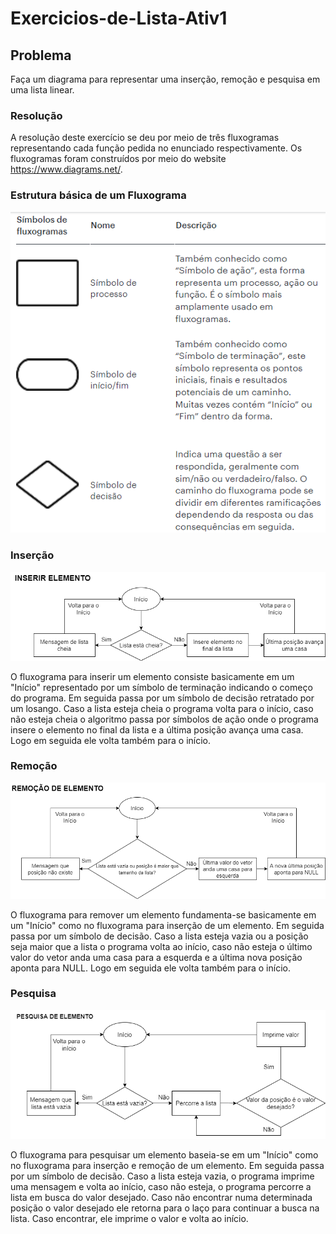# Exercicios-de-Lista-Ativ1

<h2>Problema</h2>

Faça um diagrama para representar uma inserção, remoção e pesquisa em uma lista linear.

<h3>Resolução</h3>

A resolução deste exercício se deu por meio de três fluxogramas representando cada função pedida no enunciado respectivamente. Os fluxogramas foram construídos por meio do website https://www.diagrams.net/.

<h3>Estrutura básica de um Fluxograma</h3>

<img src="simbologia.png">

<h3>Inserção</h3>

<img src="inserirElemento.png">

O fluxograma para inserir um elemento consiste basicamente em um "Início" representado por um símbolo de terminação indicando o começo do programa. Em seguida passa por um símbolo de decisão retratado por um losango. Caso a lista esteja cheia o programa volta para o início, caso não esteja cheia o algoritmo passa por símbolos de ação onde o programa insere o elemento no final da lista e a última posição avança uma casa. Logo em seguida ele volta também para o início.

<h3>Remoção</h3>

<img src="removerElemento.png">

O fluxograma para remover um elemento fundamenta-se basicamente em um "Início" como no fluxograma para inserção de um elemento. Em seguida passa por um símbolo de decisão. Caso a lista esteja vazia ou a posição seja maior que a lista o programa volta ao início, caso não esteja o último valor do vetor anda uma casa para a esquerda e a última nova posição aponta para NULL. Logo em seguida ele volta também para o início.

<h3>Pesquisa</h3>

<img src="pesquisaElemento.png">

O fluxograma para pesquisar um elemento baseia-se em um "Início" como no fluxograma para inserção e remoção de um elemento. Em seguida passa por um símbolo de decisão. Caso a lista esteja vazia, o programa imprime uma mensagem e volta ao início, caso não esteja, o programa percorre a lista em busca do valor desejado. Caso não encontrar numa determinada posição o valor desejado ele retorna para o laço para continuar a busca na lista. Caso encontrar, ele imprime o valor e volta ao início.
